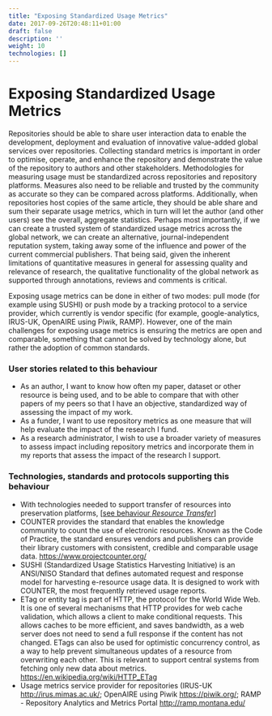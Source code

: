 ```yaml
---
title: "Exposing Standardized Usage Metrics"
date: 2017-09-26T20:48:11+01:00
draft: false
description: ''
weight: 10
technologies: []
---
```


# Exposing Standardized Usage Metrics
Repositories should be able to share user interaction data to enable the development, deployment and evaluation of innovative value-added global services over repositories. Collecting standard metrics is important in order to optimise, operate, and enhance the repository and demonstrate the value of the repository to authors and other stakeholders. Methodologies for measuring usage must be standardized across repositories and repository platforms. Measures also need to be reliable and trusted by the community as accurate so they can be compared across platforms. Additionally, when repositories host copies of the same article, they should be able share and sum their separate usage metrics, which in turn will let the author (and other users) see the overall, aggregate statistics.  Perhaps most importantly, if we can create a trusted system of standardized usage metrics across the global network, we can create an alternative, journal-independent reputation system, taking away some of the influence and power of the current commercial publishers. That being said, given the inherent limitations of quantitative measures in general for assessing quality and relevance of research, the qualitative functionality of the global network as supported through annotations, reviews and comments is critical.

Exposing usage metrics can be done in either of two modes: pull mode (for example using SUSHI) or push mode by a tracking protocol to a service provider, which currently is vendor specific (for example, google-analytics, IRUS-UK, OpenAIRE using Piwik, RAMP). However, one of the main challenges for exposing usage metrics is ensuring the metrics are open and comparable, something that cannot be solved by technology alone, but rather the adoption of common standards.


### User stories related to this behaviour
* As an author, I want to know how often my paper, dataset or other resource is being used, and to be able to compare that with other papers of my peers so that I have an objective, standardized way of assessing the impact of my work.
* As a funder, I want to use repository metrics as one measure that will help evaluate the impact of the research I fund.
* As a research administrator, I wish to use a broader variety of measures to assess impact including repository metrics and incorporate them in my reports that assess the impact of the research I support. 


### Technologies, standards and protocols supporting this behaviour
* With technologies needed to support transfer of resources into preservation platforms, [[see behaviour *Resource Transfer*](/behaviour/resource-transfer/)]
* COUNTER provides the standard that enables the knowledge community to count the use of electronic resources. Known as the Code of Practice, the standard ensures vendors and publishers can provide their library customers with consistent, credible and comparable usage data. https://www.projectcounter.org/
* SUSHI (Standardized Usage Statistics Harvesting Initiative) is an ANSI/NISO Standard that defines automated request and response model for harvesting e-resource usage data. It is designed to work with COUNTER, the most frequently retrieved usage reports.
* ETag or entity tag is part of HTTP, the protocol for the World Wide Web. It is one of several mechanisms that HTTP provides for web cache validation, which allows a client to make conditional requests. This allows caches to be more efficient, and saves bandwidth, as a web server does not need to send a full response if the content has not changed. ETags can also be used for optimistic concurrency control, as a way to help prevent simultaneous updates of a resource from overwriting each other. This is relevant to support central systems from fetching only new data about metrics. https://en.wikipedia.org/wiki/HTTP_ETag
* Usage metrics service provider for repositories (IRUS-UK http://irus.mimas.ac.uk/; OpenAIRE using Piwik https://piwik.org/; RAMP - Repository Analytics and Metrics Portal http://ramp.montana.edu/

